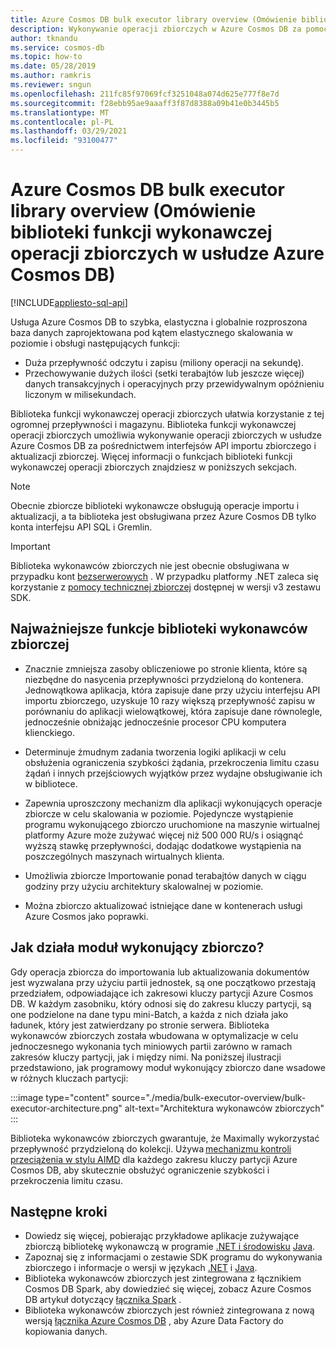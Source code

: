 ```yaml
---
title: Azure Cosmos DB bulk executor library overview (Omówienie biblioteki funkcji wykonawczej operacji zbiorczych w usłudze Azure Cosmos DB)
description: Wykonywanie operacji zbiorczych w Azure Cosmos DB za pomocą importu zbiorczego i interfejsów API aktualizacji zbiorczych oferowanych przez bibliotekę wykonawców zbiorczych.
author: tknandu
ms.service: cosmos-db
ms.topic: how-to
ms.date: 05/28/2019
ms.author: ramkris
ms.reviewer: sngun
ms.openlocfilehash: 211fc85f97069fcf3251048a074d625e777f8e7d
ms.sourcegitcommit: f28ebb95ae9aaaff3f87d8388a09b41e0b3445b5
ms.translationtype: MT
ms.contentlocale: pl-PL
ms.lasthandoff: 03/29/2021
ms.locfileid: "93100477"
---
```

# <a name="azure-cosmos-db-bulk-executor-library-overview"></a>Azure Cosmos DB bulk executor library overview (Omówienie biblioteki funkcji wykonawczej operacji zbiorczych w usłudze Azure Cosmos DB)
[!INCLUDE[appliesto-sql-api](includes/appliesto-sql-api.md)]
 
Usługa Azure Cosmos DB to szybka, elastyczna i globalnie rozproszona baza danych zaprojektowana pod kątem elastycznego skalowania w poziomie i obsługi następujących funkcji: 

* Duża przepływność odczytu i zapisu (miliony operacji na sekundę).  
* Przechowywanie dużych ilości (setki terabajtów lub jeszcze więcej) danych transakcyjnych i operacyjnych przy przewidywalnym opóźnieniu liczonym w milisekundach.  

Biblioteka funkcji wykonawczej operacji zbiorczych ułatwia korzystanie z tej ogromnej przepływności i magazynu. Biblioteka funkcji wykonawczej operacji zbiorczych umożliwia wykonywanie operacji zbiorczych w usłudze Azure Cosmos DB za pośrednictwem interfejsów API importu zbiorczego i aktualizacji zbiorczej. Więcej informacji o funkcjach biblioteki funkcji wykonawczej operacji zbiorczych znajdziesz w poniższych sekcjach. 

> [!NOTE] 
> Obecnie zbiorcze biblioteki wykonawcze obsługują operacje importu i aktualizacji, a ta biblioteka jest obsługiwana przez Azure Cosmos DB tylko konta interfejsu API SQL i Gremlin.

> [!IMPORTANT]
> Biblioteka wykonawców zbiorczych nie jest obecnie obsługiwana w przypadku kont [bezserwerowych](serverless.md) . W przypadku platformy .NET zaleca się korzystanie z [pomocy technicznej zbiorczej](https://devblogs.microsoft.com/cosmosdb/introducing-bulk-support-in-the-net-sdk/) dostępnej w wersji v3 zestawu SDK.
 
## <a name="key-features-of-the-bulk-executor-library"></a>Najważniejsze funkcje biblioteki wykonawców zbiorczej  
 
* Znacznie zmniejsza zasoby obliczeniowe po stronie klienta, które są niezbędne do nasycenia przepływności przydzieloną do kontenera. Jednowątkowa aplikacja, która zapisuje dane przy użyciu interfejsu API importu zbiorczego, uzyskuje 10 razy większą przepływność zapisu w porównaniu do aplikacji wielowątkowej, która zapisuje dane równolegle, jednocześnie obniżając jednocześnie procesor CPU komputera klienckiego.  

* Determinuje żmudnym zadania tworzenia logiki aplikacji w celu obsłużenia ograniczenia szybkości żądania, przekroczenia limitu czasu żądań i innych przejściowych wyjątków przez wydajne obsługiwanie ich w bibliotece.  

* Zapewnia uproszczony mechanizm dla aplikacji wykonujących operacje zbiorcze w celu skalowania w poziomie. Pojedyncze wystąpienie programu wykonującego zbiorczo uruchomione na maszynie wirtualnej platformy Azure może zużywać więcej niż 500 000 RU/s i osiągnąć wyższą stawkę przepływności, dodając dodatkowe wystąpienia na poszczególnych maszynach wirtualnych klienta.  
 
* Umożliwia zbiorcze Importowanie ponad terabajtów danych w ciągu godziny przy użyciu architektury skalowalnej w poziomie.  

* Można zbiorczo aktualizować istniejące dane w kontenerach usługi Azure Cosmos jako poprawki. 
 
## <a name="how-does-the-bulk-executor-operate"></a>Jak działa moduł wykonujący zbiorczo? 

Gdy operacja zbiorcza do importowania lub aktualizowania dokumentów jest wyzwalana przy użyciu partii jednostek, są one początkowo przestają przedziałem, odpowiadające ich zakresowi kluczy partycji Azure Cosmos DB. W każdym zasobniku, który odnosi się do zakresu kluczy partycji, są one podzielone na dane typu mini-Batch, a każda z nich działa jako ładunek, który jest zatwierdzany po stronie serwera. Biblioteka wykonawców zbiorczych została wbudowana w optymalizacje w celu jednoczesnego wykonania tych miniowych partii zarówno w ramach zakresów kluczy partycji, jak i między nimi. Na poniższej ilustracji przedstawiono, jak programowy moduł wykonujący zbiorczo dane wsadowe w różnych kluczach partycji:  

:::image type="content" source="./media/bulk-executor-overview/bulk-executor-architecture.png" alt-text="Architektura wykonawców zbiorczych" :::

Biblioteka wykonawców zbiorczych gwarantuje, że Maximally wykorzystać przepływność przydzieloną do kolekcji. Używa [mechanizmu kontroli przeciążenia w stylu AIMD](https://tools.ietf.org/html/rfc5681) dla każdego zakresu kluczy partycji Azure Cosmos DB, aby skutecznie obsłużyć ograniczenie szybkości i przekroczenia limitu czasu. 

## <a name="next-steps"></a>Następne kroki 
  
* Dowiedz się więcej, pobierając przykładowe aplikacje zużywające zbiorczą bibliotekę wykonawczą w programie [.NET i środowisku](bulk-executor-dot-net.md) [Java](bulk-executor-java.md).  
* Zapoznaj się z informacjami o zestawie SDK programu do wykonywania zbiorczego i informacje o wersji w językach [.NET](sql-api-sdk-bulk-executor-dot-net.md) i [Java](sql-api-sdk-bulk-executor-java.md).
* Biblioteka wykonawców zbiorczych jest zintegrowana z łącznikiem Cosmos DB Spark, aby dowiedzieć się więcej, zobacz Azure Cosmos DB artykuł dotyczący [łącznika Spark](spark-connector.md) .  
* Biblioteka wykonawców zbiorczych jest również zintegrowana z nową wersją [łącznika Azure Cosmos DB](../data-factory/connector-azure-cosmos-db.md) , aby Azure Data Factory do kopiowania danych.
